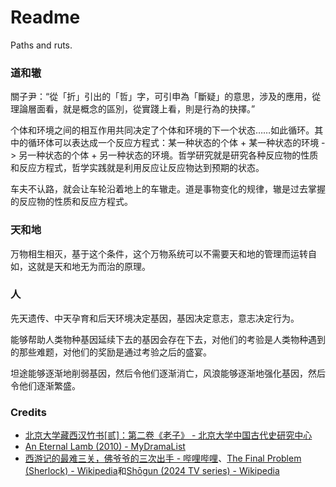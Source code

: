 # Readme
Paths and ruts.

### 道和辙

關子尹：“從「折」引出的「哲」字，可引申為「斷疑」的意思，涉及的應用，從理論層面看，就是概念的區別，從實踐上看，則是行為的抉擇。”

个体和环境之间的相互作用共同决定了个体和环境的下一个状态……如此循环。其中的循环体可以表达成一个反应方程式：某一种状态的个体 + 某一种状态的环境 -> 另一种状态的个体 + 另一种状态的环境。哲学研究就是研究各种反应物的性质和反应方程式，哲学实践就是利用反应让反应物达到预期的状态。

车夫不认路，就会让车轮沿着地上的车辙走。道是事物变化的规律，辙是过去掌握的反应物的性质和反应方程式。

### 天和地

万物相生相灭，基于这个条件，这个万物系统可以不需要天和地的管理而运转自如，这就是天和地无为而治的原理。

### 人

先天遗传、中天孕育和后天环境决定基因，基因决定意志，意志决定行为。

能够帮助人类物种基因延续下去的基因会存在下去，对他们的考验是人类物种遇到的那些难题，对他们的奖励是通过考验之后的盛宴。

坦途能够逐渐地削弱基因，然后令他们逐渐消亡，风浪能够逐渐地强化基因，然后令他们逐渐繁盛。

### Credits
- [北京大学藏西汉竹书[贰]：第二卷《老子》 - 北京大学中国古代史研究中心](https://zggds.pku.edu.cn/xzxz/58180.htm)
- [An Eternal Lamb (2010) - MyDramaList](https://mydramalist.com/722607-an-eternal-lamb)
- [西游记的最难三关，佛爷爷的三次出手 - 哔哩哔哩](https://www.bilibili.com/video/BV1re4y1b7sV/)、[The Final Problem (Sherlock) - Wikipedia](https://en.wikipedia.org/wiki/The_Final_Problem_(Sherlock))和[Shōgun (2024 TV series) - Wikipedia](https://en.wikipedia.org/wiki/Shōgun_(2024_TV_series))
